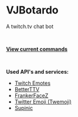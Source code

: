 # VJBotardo

A twitch.tv chat bot

<br>

[__View current commands__](https://github.com/VJ-Duardo/VJBotardo/blob/master/commands.md)
  
 <br>

__Used API's and services:__
* [Twitch Emotes](https://twitchemotes.com/apidocs)
* [BetterTTV](https://betterttv.com/)
* [FrankerFaceZ](https://frankerfacez.com/developers)
* [Twitter Emoji (Twemoji)](https://github.com/twitter/twemoji)
* [Supinic](https://supinic.com/api/)

